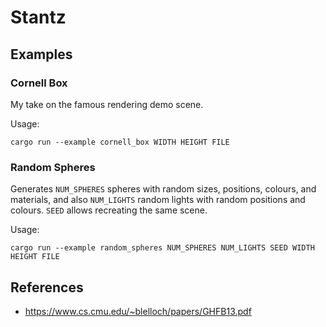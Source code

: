 # Stantz

## Examples

### Cornell Box

My take on the famous rendering demo scene.

Usage:

```
cargo run --example cornell_box WIDTH HEIGHT FILE
```

### Random Spheres

Generates `NUM_SPHERES` spheres with random sizes, positions, colours, and materials, and also `NUM_LIGHTS` random lights with random positions and colours. `SEED` allows recreating the same scene.

Usage:

```
cargo run --example random_spheres NUM_SPHERES NUM_LIGHTS SEED WIDTH HEIGHT FILE
```

## References

- https://www.cs.cmu.edu/~blelloch/papers/GHFB13.pdf
